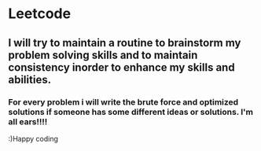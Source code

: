 # Leetcode
## I will try to maintain a routine to brainstorm my problem solving skills and to maintain consistency inorder to enhance my skills and abilities.
### For every problem i will write the brute force and optimized solutions if someone has some different ideas or solutions. I'm all ears!!!!
:)Happy coding


